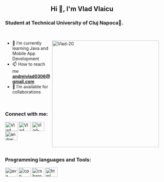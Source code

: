 <h2 align="center">Hi 👋, I'm Vlad Vlaicu</h2>
<h3 align="left">Student at Technical University of Cluj Napoca🌟.</h3>

<br>

<p><img align="right" src="https://media.giphy.com/media/zhYSVCirREeIZtONCI/giphy.gif" alt="Vlad-20" width="350" height="350" /></p>

- 🌱 I’m currently learning Java and Mobile App Development
- 📫 How to reach me **andreivlad0306@gmail.com**
- 🤝 I’m available for collaborations

<br>

<h3 align="left">Connect with me:</h3>
<p align="left">
  <a href="https://www.discord.com/users/322648477165158400"><img align="center" src="https://www.svgrepo.com/show/353655/discord-icon.svg" alt="Vlad Vlaicu" height="30" width="40" /></a>
  <a href="https://www.linkedin.com/in/vlad-vlaicu-9161ba250"><img align="center" src="https://raw.githubusercontent.com/rahuldkjain/github-profile-readme-generator/master/src/images/icons/Social/linked-in-alt.svg" alt="Vlad Vlaicu" height="30" width="40" /></a>
  <a href="https://stackoverflow.com/users/19517213/vlad-20?tab=profile"><img align="center" src="https://raw.githubusercontent.com/rahuldkjain/github-profile-readme-generator/master/src/images/icons/Social/stack-overflow.svg" alt="Vlad-20" height="30" width="40" /></a>
  <a href="https://twitter.com/andrei_vlad20"><img align="center" src="https://raw.githubusercontent.com/rahuldkjain/github-profile-readme-generator/master/src/images/icons/Social/twitter.svg" alt="andrei_vlad20" height="30" width="40" /></a>
</p>

<br>

<h3 align="left">Programming languages and Tools:</h3>
<p align="left">
  <img src="https://raw.githubusercontent.com/rahuldkjain/github-profile-readme-generator/master/src/images/icons/ProgrammingLanguages/java.svg" alt="java" height="30" width="40" />
  <img src="https://raw.githubusercontent.com/rahuldkjain/github-profile-readme-generator/master/src/images/icons/ProgrammingLanguages/cpp.svg" alt="cpp" height="30" width="40" />
  <img src="https://raw.githubusercontent.com/rahuldkjain/github-profile-readme-generator/master/src/images/icons/ProgrammingLanguages/csharp.svg" alt="csharp" height="30" width="40" />
  <img src="https://www.svgrepo.com/show/303205/html-5-logo.svg" alt="html" height="30" width="40" /> <br>
  

<!---
Vlad-20/Vlad-20 is a ✨ special ✨ repository because its `README.md` (this file) appears on your GitHub profile.
You can click the Preview link to take a look at your changes.
--->
